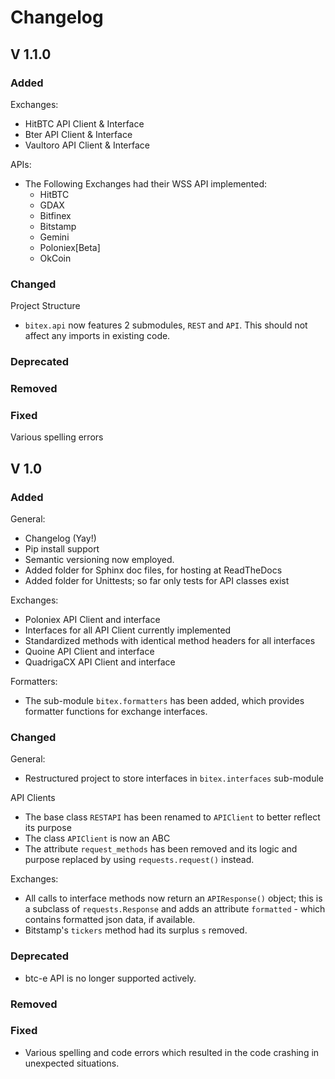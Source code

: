 # Changelog

## V 1.1.0
### Added
Exchanges:
- HitBTC API Client & Interface
- Bter API Client & Interface
- Vaultoro API Client & Interface

APIs:
- The Following Exchanges had their WSS API implemented:
    - HitBTC
    - GDAX
    - Bitfinex
    - Bitstamp
    - Gemini
    - Poloniex[Beta]
    - OkCoin
    
### Changed
Project Structure
- `bitex.api` now features 2 submodules, `REST` and `API`. This should
not affect any imports in existing code.

### Deprecated
### Removed
### Fixed
Various spelling errors

## V 1.0
### Added
General:
- Changelog (Yay!)
- Pip install support
- Semantic versioning now employed.
- Added folder for Sphinx doc files, for hosting at ReadTheDocs
- Added folder for Unittests; so far only tests for API classes exist

Exchanges:
- Poloniex  API Client and interface
- Interfaces for all API Client currently implemented
- Standardized methods with identical method headers for all interfaces
- Quoine API Client and interface
- QuadrigaCX API Client and interface

Formatters:
- The sub-module `bitex.formatters` has been added, which provides formatter
functions for exchange interfaces.

### Changed
General:
- Restructured project to store interfaces in `bitex.interfaces` sub-module

API Clients
- The base class `RESTAPI` has been renamed to `APIClient` to better reflect
its purpose
- The class `APIClient` is now an ABC
- The attribute `request_methods` has been removed and its logic and purpose
replaced by using `requests.request()` instead.

Exchanges:
- All calls to interface methods now return an `APIResponse()` object; this is a
subclass of `requests.Response` and adds an attribute `formatted` - which
contains formatted json data, if available.
- Bitstamp's `tickers` method had its surplus `s` removed.

### Deprecated
- btc-e API is no longer supported actively.

### Removed

### Fixed
- Various spelling and code errors which resulted in the code crashing in unexpected situations.
